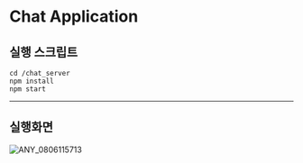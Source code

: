 # Chat Application

## 실행 스크립트
```
cd /chat_server
npm install
npm start
```

---

## 실행화면
![ANY_0806115713](https://user-images.githubusercontent.com/46255148/89485586-13039400-d7dc-11ea-92ec-68264d613f02.gif)
